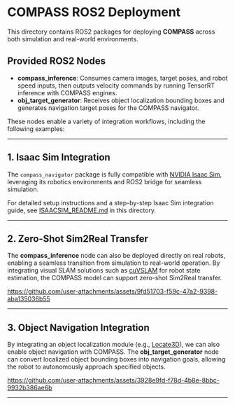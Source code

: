 # COMPASS ROS2 Deployment

This directory contains ROS2 packages for deploying **COMPASS** across both simulation and real-world environments.

## Provided ROS2 Nodes

- **compass_inference**: Consumes camera images, target poses, and robot speed inputs, then outputs velocity commands by running TensorRT inference with COMPASS engines.
- **obj_target_generator**: Receives object localization bounding boxes and generates navigation target poses for the COMPASS navigator.

These nodes enable a variety of integration workflows, including the following examples:

---

## 1. Isaac Sim Integration

The `compass_navigator` package is fully compatible with [NVIDIA Isaac Sim](https://developer.nvidia.com/isaac-sim), leveraging its robotics environments and ROS2 bridge for seamless simulation.

For detailed setup instructions and a step-by-step Isaac Sim integration guide, see [ISAACSIM_README.md](./ISAACSIM_README.md) in this directory.

---

## 2. Zero-Shot Sim2Real Transfer

The **compass_inference** node can also be deployed directly on real robots, enabling a seamless transition from simulation to real-world operation. By integrating visual SLAM solutions such as [cuVSLAM](https://nvidia-isaac-ros.github.io/concepts/visual_slam/cuvslam/index.html) for robot state estimation, the COMPASS model can support zero-shot Sim2Real transfer.

https://github.com/user-attachments/assets/9fd51703-f59c-47a2-9398-aba135036b55

---

## 3. Object Navigation Integration


By integrating an object localization module (e.g., [Locate3D](https://locate3d.atmeta.com/)), we can also enable object navigation with COMPASS. The **obj_target_generator** node can convert localized object bounding boxes into navigation goals, allowing the robot to autonomously approach specified objects.

https://github.com/user-attachments/assets/3928e9fd-f78d-4b8e-8bbc-9932b386ae6b



---
